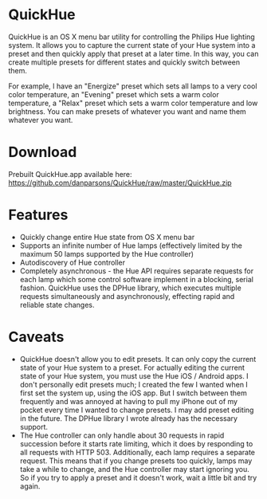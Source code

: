 QuickHue
========

QuickHue is an OS X menu bar utility for controlling the Philips Hue lighting system. It allows you to capture the current state of your Hue system into a preset and then quickly apply that preset at a later time. In this way, you can create multiple presets for different states and quickly switch between them.

For example, I have an "Energize" preset which sets all lamps to a very cool color temperature, an "Evening" preset which sets a warm color temperature, a "Relax" preset which sets a warm color temperature and low brightness. You can make presets of whatever you want and name them whatever you want.

Download
========
Prebuilt QuickHue.app available here:
https://github.com/danparsons/QuickHue/raw/master/QuickHue.zip

Features
========
* Quickly change entire Hue state from OS X menu bar
* Supports an infinite number of Hue lamps (effectively limited by the maximum 50 lamps supported by the Hue controller)
* Autodiscovery of Hue controller
* Completely asynchronous - the Hue API requires separate requests for each lamp which some control software implement in a blocking, serial fashion. QuickHue uses the DPHue library, which executes multiple requests simultaneously and asynchronously, effecting rapid and reliable state changes.

Caveats
=======
* QuickHue doesn't allow you to edit presets. It can only copy the current state of your Hue system to a preset. For actually editing the current state of your Hue system, you must use the Hue iOS / Android apps. I don't personally edit presets much; I created the few I wanted when I first set the system up, using the iOS app. But I switch between them frequently and was annoyed at having to pull my iPhone out of my pocket every time I wanted to change presets. I may add preset editing in the future. The DPHue library I wrote already has the necessary support.
* The Hue controller can only handle about 30 requests in rapid succession before it starts rate limiting, which it does by responding to all requests with HTTP 503. Additionally, each lamp requires a separate request. This means that if you change presets too quickly, lamps may take a while to change, and the Hue controller may start ignoring you. So if you try to apply a preset and it doesn't work, wait a little bit and try again.
